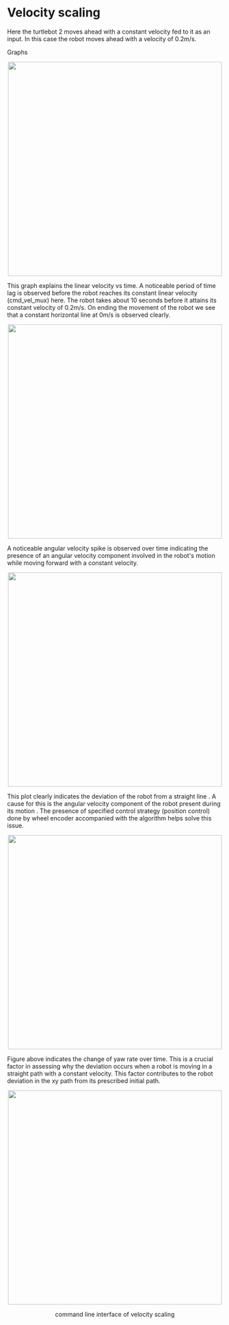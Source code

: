 # Velocity scaling

Here the turtlebot 2 moves ahead with a constant velocity fed to it as an input. In this case the robot moves ahead with a velocity of 0.2m/s. 

Graphs
<p align="center">
<img width="500" src="https://user-images.githubusercontent.com/44544565/205487707-396a08c3-90b0-4aa0-b440-abaf8bf7aa19.png"></p>


This graph explains the linear velocity vs time. A noticeable period of time lag is observed before the robot reaches its constant linear velocity (cmd_vel_mux) here. The robot takes about 10 seconds before it attains its constant velocity of 0.2m/s. On ending the movement of the robot we see that a constant horizontal line at 0m/s is observed clearly.

<p align="center"><img width="500" src="https://user-images.githubusercontent.com/44544565/205487722-2e43765f-7797-402e-af61-5d7d12618ff9.png"></p>


A noticeable angular velocity spike is observed over time indicating the presence of an angular velocity component involved in the robot's motion while moving forward with a constant velocity.

<p align="center"><img width="500" src="https://user-images.githubusercontent.com/44544565/205487785-47a34c7a-1d93-4af8-bc5d-9c64c2f9d625.png"></p>



This plot clearly indicates the deviation of the robot from a straight line . A cause for this is the angular velocity component of the robot present during its motion . The presence of specified control strategy (position control) done by wheel encoder accompanied with the algorithm helps solve this issue.

<p align="center"><img width="500" src="https://user-images.githubusercontent.com/44544565/205487788-fc03c438-07e9-454d-87b6-b1b70302c751.png"></p>


Figure above indicates the change of yaw rate over time. This is a crucial factor in assessing why the deviation occurs when a robot is moving in a straight path with a constant velocity. This factor contributes to the robot deviation in the xy path from its prescribed initial path.


<p align="center"><img width="500" src="https://user-images.githubusercontent.com/44544565/205487410-2eb74600-ce49-4717-801a-dbbd4cfa3ffd.png"></p>

<p align="center">command line interface of velocity scaling</p>
